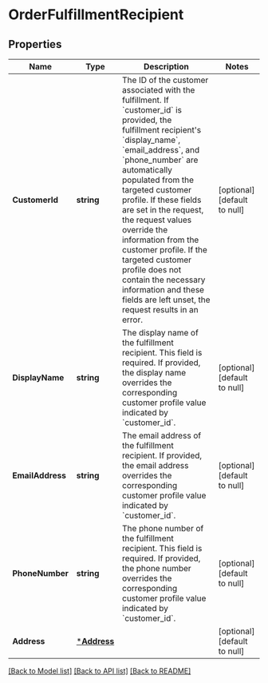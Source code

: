 # OrderFulfillmentRecipient

## Properties
Name | Type | Description | Notes
------------ | ------------- | ------------- | -------------
**CustomerId** | **string** | The ID of the customer associated with the fulfillment.  If &#x60;customer_id&#x60; is provided, the fulfillment recipient&#x27;s &#x60;display_name&#x60;, &#x60;email_address&#x60;, and &#x60;phone_number&#x60; are automatically populated from the targeted customer profile. If these fields are set in the request, the request values override the information from the customer profile. If the targeted customer profile does not contain the necessary information and these fields are left unset, the request results in an error. | [optional] [default to null]
**DisplayName** | **string** | The display name of the fulfillment recipient. This field is required.  If provided, the display name overrides the corresponding customer profile value  indicated by &#x60;customer_id&#x60;. | [optional] [default to null]
**EmailAddress** | **string** | The email address of the fulfillment recipient.  If provided, the email address overrides the corresponding customer profile value  indicated by &#x60;customer_id&#x60;. | [optional] [default to null]
**PhoneNumber** | **string** | The phone number of the fulfillment recipient. This field is required.  If provided, the phone number overrides the corresponding customer profile value  indicated by &#x60;customer_id&#x60;. | [optional] [default to null]
**Address** | [***Address**](Address.md) |  | [optional] [default to null]

[[Back to Model list]](../README.md#documentation-for-models) [[Back to API list]](../README.md#documentation-for-api-endpoints) [[Back to README]](../README.md)

